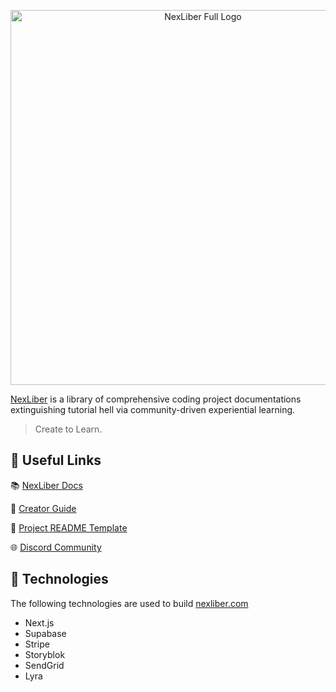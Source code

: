 <p align="center">
  <a href="https://nexliber.com">
    <img src="https://raw.githubusercontent.com/teamxynlab/NexLiber-Projects/main/nexliber.png" alt="NexLiber Full Logo" width="600"/>
  </a>
</p>

[NexLiber](https://nexliber.com) is a library of comprehensive coding project documentations extinguishing tutorial hell via community-driven experiential learning.

> Create to Learn.

## 🔗 Useful Links

📚 [NexLiber Docs](https://nexliber.com/docs)

🚀 [Creator Guide](https://github.com/teamxynlab/NexLiber-Projects/blob/main/CREATOR.md)

📝 [Project README Template](https://github.com/teamxynlab/NexLiber-Projects/blob/main/TEMPLATE.md)

🌐 [Discord Community](https://nexliber.com/community)

## 🚀 Technologies

The following technologies are used to build [nexliber.com](https://nexliber.com)
- Next.js
- Supabase
- Stripe
- Storyblok
- SendGrid
- Lyra
